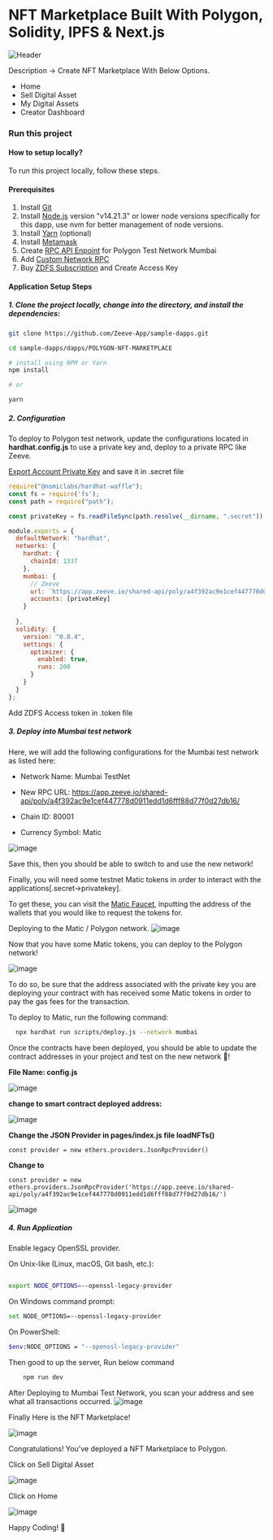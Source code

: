 # NFT Marketplace Built With Polygon, Solidity, IPFS & Next.js

![Header](https://user-images.githubusercontent.com/8361967/147471812-2d68ea6a-0485-4d7d-b34e-0fa7157dc240.png)

 
Description -> Create NFT Marketplace With Below Options.

* Home
* Sell Digital Asset
* My Digital Assets
* Creator Dashboard


### Run this project
#### How to setup locally?

To run this project locally, follow these steps.


#### Prerequisites

1. Install [Git](https://git-scm.com/book/en/v2/Getting-Started-Installing-Git)
2. Install [Node.js](https://nodejs.org/en/download) version "v14.21.3" or lower node versions specifically for this dapp, use nvm for better management of node versions. 
3. Install [Yarn](https://classic.yarnpkg.com/lang/en/docs/install/#debian-stable) (optional)
4. Install [Metamask](https://metamask.io/download/)
5. Create [RPC API Enpoint](../../RPC.md) for Polygon Test Network Mumbai
6. Add [Custom Network RPC](https://support.metamask.io/hc/en-us/articles/360043227612-How-to-add-a-custom-network-RPC)
7. Buy [ZDFS Subscription](../../ZDFS.md) and Create Access Key


#### Application Setup Steps


##### 1. Clone the project locally, change into the directory, and install the dependencies:

```sh
git clone https://github.com/Zeeve-App/sample-dapps.git

cd sample-dapps/dapps/POLYGON-NFT-MARKETPLACE

# install using NPM or Yarn
npm install

# or

yarn
```

##### 2. Configuration

To deploy to Polygon test network, update the configurations located in __hardhat.config.js__ to use a private key and, deploy to a private RPC like Zeeve.

[Export Account Private Key](https://support.metamask.io/hc/en-us/articles/360015289632-How-to-export-an-account-s-private-key) and save it in .secret file


```javascript
require("@nomiclabs/hardhat-waffle");
const fs = require('fs');
const path = require("path");

const privateKey = fs.readFileSync(path.resolve(__dirname, ".secret")).toString().trim() || "01234567890123456789";

module.exports = {
  defaultNetwork: "hardhat",
  networks: {
    hardhat: {
      chainId: 1337
    },
    mumbai: {
      // Zeeve
      url: `https://app.zeeve.io/shared-api/poly/a4f392ac9e1cef447778d0911edd1d6fff88d77f0d27db16/`
      accounts: [privateKey]
    }
    
  },
  solidity: {
    version: "0.8.4",
    settings: {
      optimizer: {
        enabled: true,
        runs: 200
      }
    }
  }
};
```

Add ZDFS Access token in .token file

##### 3. Deploy into Mumbai test network
Here, we will add the following configurations for the Mumbai test network as listed here:

* Network Name: Mumbai TestNet

* New RPC URL: https://app.zeeve.io/shared-api/poly/a4f392ac9e1cef447778d0911edd1d6fff88d77f0d27db16/

* Chain ID: 80001

* Currency Symbol: Matic

![image](https://github.com/Zeeve-App/sample-dapps/assets/98962374/a65dac04-3222-4af3-b14d-963b420ed6ec.png)


Save this, then you should be able to switch to and use the new network!

Finally, you will need some testnet Matic tokens in order to interact with the applications[.secret->privatekey].

To get these, you can visit the [Matic Faucet](https://faucet.polygon.technology/), inputting the address of the wallets that you would like to request the tokens for.

Deploying to the Matic / Polygon network.
![image](https://user-images.githubusercontent.com/8361967/147472081-64c009bd-c27c-4f22-8306-c236fd0b5a85.png)


Now that you have some Matic tokens, you can deploy to the Polygon network!

![image](https://user-images.githubusercontent.com/8361967/147471322-131c334e-ec5a-4f27-b91d-7269b1c2e72a.png)

To do so, be sure that the address associated with the private key you are deploying your contract with has received some Matic tokens in order to pay the gas fees for the transaction.


To deploy to Matic, run the following command:

```sh
  npx hardhat run scripts/deploy.js --network mumbai
```

Once the contracts have been deployed, you should be able to update the contract addresses in your project and test on the new network 🎉!

**File Name: config.js**

![image](https://user-images.githubusercontent.com/8361967/147471594-7829a65a-10f4-43a5-8557-8a6db99e7f65.png)

**change to smart contract deployed address:**

![image](https://user-images.githubusercontent.com/8361967/147471686-9372dc27-0b0f-4840-a66a-8bcde9e1dbae.png)


**Change the JSON Provider in pages/index.js file loadNFTs()**

    const provider = new ethers.providers.JsonRpcProvider()

**Change to**

    const provider = new ethers.providers.JsonRpcProvider('https://app.zeeve.io/shared-api/poly/a4f392ac9e1cef447778d0911edd1d6fff88d77f0d27db16/')

![image](https://github.com/Zeeve-App/sample-dapps/assets/43663107/ddbfb097-a1c4-4b80-b0c4-5efd1ac906c1)


##### 4. Run Application

Enable legacy OpenSSL provider.

On Unix-like (Linux, macOS, Git bash, etc.):

```sh

export NODE_OPTIONS=--openssl-legacy-provider
```
On Windows command prompt:

```sh
set NODE_OPTIONS=--openssl-legacy-provider
```

On PowerShell:
```sh
$env:NODE_OPTIONS = "--openssl-legacy-provider"
```
Then good to up the server, Run below command

```sh  
    npm run dev
```
    
After Deploying to Mumbai Test Network, you scan your address and see what all transactions occurred.
![image](https://user-images.githubusercontent.com/8361967/147469842-c916a347-89cf-40ff-a4eb-586420105801.png)

Finally Here is the NFT Marketplace!

![image](https://user-images.githubusercontent.com/8361967/147471812-2d68ea6a-0485-4d7d-b34e-0fa7157dc240.png)

Congratulations! You've deployed a NFT Marketplace to Polygon.

Click on Sell Digital Asset

![image](https://user-images.githubusercontent.com/8361967/147459946-cc4742ee-2776-4083-a42f-c3975099325a.png)

Click on Home

![image](https://user-images.githubusercontent.com/8361967/147459625-fdcbcdb5-2e12-4806-b37b-c07f09128768.png)

Happy Coding! 💓






